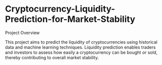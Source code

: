 # Cryptocurrency-Liquidity-Prediction-for-Market-Stability

Project Overview

This project aims to predict the liquidity of cryptocurrencies using historical data and machine learning techniques.
Liquidity prediction enables traders and investors to assess how easily a cryptocurrency can be bought or sold, thereby contributing to overall market stability.
